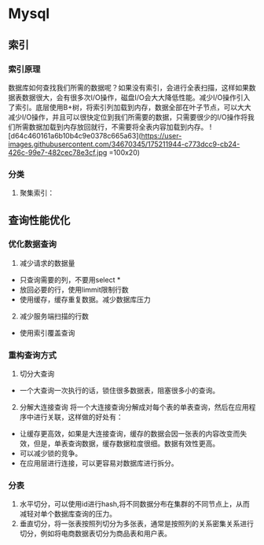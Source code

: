 # Mysql
## 索引
### 索引原理
数据库如何查找我们所需的数据呢？如果没有索引，会进行全表扫描，这样如果数据表数据很大，会有很多次I/O操作，磁盘I/O会大大降低性能。减少I/O操作引入了索引。底层使用B+树，将索引列加载到内存，数据全部在叶子节点，可以大大减少I/O操作，并且可以很快定位到我们所需要的数据，只需要很少的I/O操作将我们所需数据加载到内存放回就行，不需要将全表内容加载到内存。
![d64c460161a6b10b4c9e0378c665a63](https://user-images.githubusercontent.com/34670345/175211944-c773dcc9-cb24-426c-99e7-482cec78e3cf.jpg =100x20)

### 分类
1. 聚集索引：


## 查询性能优化
### 优化数据查询
1. 减少请求的数据量
* 只查询需要的列，不要用select *
* 放回必要的行，使用limmit限制行数
* 使用缓存，缓存重复数据。减少数据库压力
2. 减少服务端扫描的行数
* 使用索引覆盖查询

### 重构查询方式
1. 切分大查询
* 一个大查询一次执行的话，锁住很多数据表，阻塞很多小的查询。
2. 分解大连接查询
将一个大连接查询分解成对每个表的单表查询，然后在应用程序中进行关联，这样做的好处有：
* 让缓存更高效，如果是大连接查询，缓存的数据会因一张表的内容改变而失效，但是，单表查询数据，缓存数据粒度很细。数据有效性更高。
* 可以减少锁的竞争。
* 在应用层进行连接，可以更容易对数据库进行拆分。

### 分表
1. 水平切分，可以使用id进行hash,将不同数据分布在集群的不同节点上，从而减轻对单个数据库查询的压力。
2. 垂直切分，将一张表按照列切分为多张表，通常是按照列的关系密集关系进行切分，例如将电商数据表切分为商品表和用户表。
